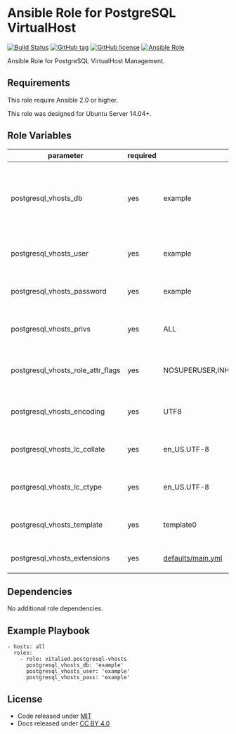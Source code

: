 Ansible Role for PostgreSQL VirtualHost
=======================================

[![Build Status](https://travis-ci.org/vitalied/ansible-role-postgresql-vhosts.svg?branch=master)](https://travis-ci.org/vitalied/ansible-role-postgresql-vhosts)
[![GitHub tag](https://img.shields.io/github/tag/vitalied/ansible-role-postgresql-vhosts.svg)](https://github.com/vitalied/ansible-role-postgresql-vhosts)
[![GitHub license](https://img.shields.io/github/license/vitalied/ansible-role-postgresql-vhosts.svg)](https://github.com/vitalied/ansible-role-postgresql-vhosts/blob/master/LICENSE)
[![Ansible Role](https://img.shields.io/ansible/role/9298.svg)](https://galaxy.ansible.com/detail#/role/9298)

Ansible Role for PostgreSQL VirtualHost Management.

Requirements
------------

This role require Ansible 2.0 or higher.

This role was designed for Ubuntu Server 14.04+.

Role Variables
--------------

<table>
<colgroup>
<col width="20%" />
<col width="20%" />
<col width="20%" />
<col width="20%" />
<col width="20%" />
</colgroup>
<thead>
<tr class="header">
<th>parameter</th>
<th>required</th>
<th>default</th>
<th>choices</th>
<th>comments</th>
</tr>
</thead>
<tbody>
<tr class="odd">
<td>postgresql_vhosts_db</td>
<td>yes</td>
<td>example</td>
<td></td>
<td>
  Pass value as <code>name</code> to <a href="http://docs.ansible.com/ansible/postgresql_db_module.html">postgresql_db module</a>.
  <br/>
  Pass value as <code>db</code> to <a href="http://docs.ansible.com/ansible/postgresql_user_module.html">postgresql_user module</a>.
</td>
</tr>
<tr class="even">
<td>postgresql_vhosts_user</td>
<td>yes</td>
<td>example</td>
<td></td>
<td>Pass value as <code>name</code> to <a href="http://docs.ansible.com/ansible/postgresql_user_module.html">postgresql_user module</a>.</td>
</tr>
<tr class="odd">
<td>postgresql_vhosts_password</td>
<td>yes</td>
<td>example</td>
<td></td>
<td>Pass value as <code>password</code> to <a href="http://docs.ansible.com/ansible/postgresql_user_module.html">postgresql_user module</a>.</td>
</tr>
<tr class="even">
<td>postgresql_vhosts_privs</td>
<td>yes</td>
<td>ALL</td>
<td></td>
<td>Pass value as <code>priv</code> to <a href="http://docs.ansible.com/ansible/postgresql_user_module.html">postgresql_user module</a>.</td>
</tr>
<tr class="odd">
<td>postgresql_vhosts_role_attr_flags</td>
<td>yes</td>
<td>NOSUPERUSER,INHERIT,NOCREATEDB,NOCREATEROLE,NOREPLICATION</td>
<td></td>
<td>Pass value as <code>role_attr_flags</code> to <a href="http://docs.ansible.com/ansible/postgresql_user_module.html">postgresql_user module</a>.</td>
</tr>
<tr class="even">
<td>postgresql_vhosts_encoding</td>
<td>yes</td>
<td>UTF8</td>
<td></td>
<td>Pass value as <code>encoding</code> to <a href="http://docs.ansible.com/ansible/postgresql_db_module.html">postgresql_db module</a>.</td>
</tr>
<tr class="odd">
<td>postgresql_vhosts_lc_collate</td>
<td>yes</td>
<td>en_US.UTF-8</td>
<td></td>
<td>Pass value as <code>lc_collate</code> to <a href="http://docs.ansible.com/ansible/postgresql_db_module.html">postgresql_db module</a>.</td>
</tr>
<tr class="even">
<td>postgresql_vhosts_lc_ctype</td>
<td>yes</td>
<td>en_US.UTF-8</td>
<td></td>
<td>Pass value as <code>lc_ctype</code> to <a href="http://docs.ansible.com/ansible/postgresql_db_module.html">postgresql_db module</a>.</td>
</tr>
<tr class="odd">
<td>postgresql_vhosts_template</td>
<td>yes</td>
<td>template0</td>
<td></td>
<td>Pass value as <code>template</code> to <a href="http://docs.ansible.com/ansible/postgresql_db_module.html">postgresql_db module</a>.</td>
</tr>
<tr class="even">
<td>postgresql_vhosts_extensions</td>
<td>yes</td>
<td><a href="https://github.com/vitalied/ansible-role-postgresql-vhosts/blob/master/defaults/main.yml">defaults/main.yml</a></td>
<td></td>
<td>Pass value to <a href="http://docs.ansible.com/ansible/postgresql_ext_module.html">postgresql_ext module</a>.</td>
</tr>
</tbody>
</table>

Dependencies
------------

No additional role dependencies.

Example Playbook
----------------

    - hosts: all
      roles:
        - role: vitalied.postgresql-vhosts
          postgresql_vhosts_db: 'example'
          postgresql_vhosts_user: 'example'
          postgresql_vhosts_pass: 'example'

License
-------

-   Code released under [MIT](https://github.com/vitalied/ansible-role-postgresql-vhosts/blob/master/LICENSE)
-   Docs released under [CC BY 4.0](http://creativecommons.org/licenses/by/4.0/)
